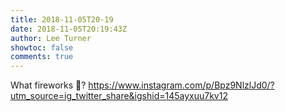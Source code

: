 ```yaml
---
title: 2018-11-05T20-19
date: 2018-11-05T20:19:43Z
author: Lee Turner
showtoc: false
comments: true
---
```


What fireworks 🎇? https://www.instagram.com/p/Bpz9NlzlJd0/?utm_source=ig_twitter_share&igshid=145ayxuu7kv12

